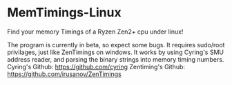 # MemTimings-Linux
Find your memory Timings of a Ryzen Zen2+ cpu under linux!

The program is currently in beta, so expect some bugs.
It requires sudo/root privilages, just like ZenTimings on windows.
It works by using Cyring's SMU address reader, and parsing the 
binary strings into memory timing numbers.
Cyring's Github: https://github.com/cyring
Zentiming's Github: https://github.com/irusanov/ZenTimings
